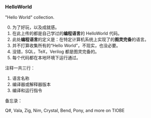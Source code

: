 ### HelloWorld

"Hello World" collection.

0. 为了好玩，以及成就感。
1. 在此上传的都是自己学过的**编程语言**的 HelloWorld 代码。
2. 此处**编程语言**的定义是：在特定计算机系统上实现了的**图灵完备**的语言。
3. 并不打算收集所有的“Hello World”，不现实，也没必要。
4. 没错，SQL，TeX，Verilog 都是图灵完备的。
5. 每个代码都在本地环境下运行通过。

注释一共三行：

1. 语言名称
2. 编译器或解释器版本
3. 编译和运行指令

备忘录：

Q#, Vala, Zig, Nim, Crystal, Bend, Pony, and more on TIOBE
